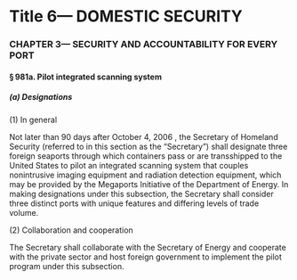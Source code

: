 
# Title 6— DOMESTIC SECURITY
### CHAPTER 3— SECURITY AND ACCOUNTABILITY FOR EVERY PORT
#### § 981a. Pilot integrated scanning system
##### (a) Designations

(1) In general

Not later than 90 days after October 4, 2006 , the Secretary of Homeland Security (referred to in this section as the “Secretary”) shall designate three foreign seaports through which containers pass or are transshipped to the United States to pilot an integrated scanning system that couples nonintrusive imaging equipment and radiation detection equipment, which may be provided by the Megaports Initiative of the Department of Energy. In making designations under this subsection, the Secretary shall consider three distinct ports with unique features and differing levels of trade volume.

(2) Collaboration and cooperation

The Secretary shall collaborate with the Secretary of Energy and cooperate with the private sector and host foreign government to implement the pilot program under this subsection.
